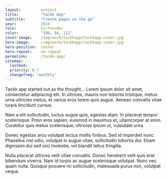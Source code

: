 ```yaml
---
layout:         project
title:          "Tackk App"
subtitle:       "Create pages on the go"
year:           2014
role:           Co-Founder
color:          "195, 54, 111"
cover-image:    /img/work/tackkapp/tackkapp-cover.jpg
hero-image:     /img/work/tackkapp/tackkapp-cover.jpg
hero-position:  center
hero-repeat:    no-repeat
permalink:      /tackk-app/
sitemap:
  lastmod: 
  priority: 0.7
  changefreq: 'monthly'
---
```


Tackk app started out as the thought... Lorem ipsum dolor sit amet, consectetur adipiscing elit. In ultrices, mauris non lobortis tristique, metus urna ultricies metus, et varius eros lorem quis augue. Aenean convallis vitae turpis tincidunt cursus.

Nam a elit sollicitudin, luctus augue quis, egestas diam. In placerat tempor scelerisque. Proin eros sapien, euismod in maximus et, ullamcorper at enim. Curabitur quis metus scelerisque, ultricies ipsum ut, vulputate urna.

Donec egestas arcu volutpat lectus mollis finibus. Sed id imperdiet nunc. Phasellus nisl odio, volutpat in augue vitae, sollicitudin lobortis dui. Etiam dignissim dui sed orci molestie, vel blandit tellus fringilla.

Nulla placerat ultrices velit vitae convallis. Donec hendrerit velit quis erat bibendum viverra. Nam id turpis ac augue scelerisque volutpat. Nunc nec quam nulla. Quisque posuere mi sollicitudin, malesuada purus non, volutpat neque.